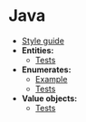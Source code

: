 # Java

- [Style guide](./style-guide.md)
- **Entities:**
  - [Tests](./entity_tests.md)
- **Enumerates:**
  - [Example](./example_enumerate.md)
  - [Tests](./enumerate_tests.md)
- **Value objects:**
  - [Tests](./value-object_tests.md)